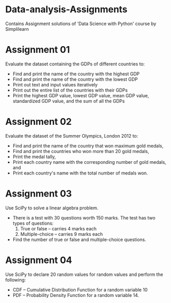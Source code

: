 # Data-analysis-Assignments
Contains Assignment solutions of 'Data Science with Python' course by Simplilearn

# Assignment 01

Evaluate the dataset containing the GDPs of different countries to:
- Find and print the name of the country with the highest GDP
- Find and print the name of the country with the lowest GDP
- Print out text and input values iteratively
- Print out the entire list of the countries with their GDPs
- Print the highest GDP value, lowest GDP value, mean GDP value, standardized GDP value, and the sum of all the GDPs


# Assignment 02

Evaluate the dataset of the Summer Olympics, London 2012 to:
- Find and print the name of the country that won maximum gold medals,
- Find and print the countries who won more than 20 gold medals,
- Print the medal tally,
- Print each country name with the corresponding number of gold medals, and
- Print each country's name with the total number of medals won.


# Assignment 03

Use SciPy to solve a linear algebra problem.
- There is a test with 30 questions worth 150 marks. The test has two types of questions:
  1. True or false – carries 4 marks each
  2. Multiple-choice – carries 9 marks each
- Find the number of true or false and multiple-choice questions.


# Assignment 04

Use SciPy to declare 20 random values for random values and perform the following:
- CDF – Cumulative Distribution Function for a random variable 10
- PDF – Probability Density Function for a random variable 14.


